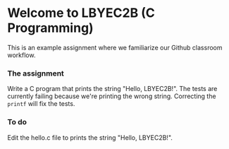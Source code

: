 # Welcome to LBYEC2B (C Programming)
This is an example assignment where we familiarize our Github classroom workflow.

### The assignment
Write a C program that prints the string "Hello, LBYEC2B!".
The tests are currently failing because we're printing the wrong string. 
Correcting the `printf` will fix the tests.

### To do
Edit the hello.c file to prints the string "Hello, LBYEC2B!".
